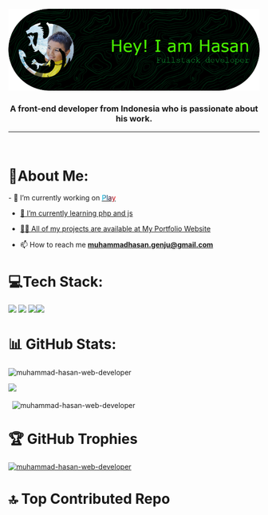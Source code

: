 <p align="center">
<img src="github-header-image.png">
</p>
<h3 align="center">A front-end developer from Indonesia who is passionate about his work.</h3>
<hr>
<br>
<h1><b>💫About Me:</b></h1>
- 🔭 I’m currently working on <a href="https://github.com/Muhammad-Hasan-Web-Developer/Play.play-any-games-for-free"><span
            style="background: linear-gradient(90deg, rgba(0,212,255,1) 0%, rgba(2,0,36,1) 51%, rgba(246,0,0,1) 100%); -webkit-text-fill-color: transparent; background-clip: text;">Play</span>

- 🌱 I’m currently learning php and js

- 👨‍💻 All of my projects are available at [My Portfolio Website](muhammmadhasan.wuaze.com)

- 📫 How to reach me **muhammadhasan.genju@gmail.com**

<h1 align="left"><b>💻Tech Stack:</h3></b></h1>
<p align="left"> <img src="https://skillicons.dev/icons?i=vscode,blender,git,github&theme=light"> <img src="https://skillicons.dev/icons?i=html,css,bootstrap,js,php&theme=light"> <img src="https://spline.design/_next/image?url=%2F_next%2Fstatic%2Fmedia%2Fspline_logo.647803e0.png&w=128&q=75" height="50"><img src="https://cdn4.iconfinder.com/data/icons/logos-and-brands/512/273_Readme_logo-512.png" height="50">
 </p>
 <h1><b>📊 GitHub Stats:</b></h1>
<p><img align="center" src="https://github-readme-streak-stats.herokuapp.com/?user=muhammad-hasan-web-developer&theme=dark" alt="muhammad-hasan-web-developer" /></p>
 <img src="https://api.githubtrends.io/user/svg/Muhammad-Hasan-Web-Developer/langs?time_range=one_year&use_percent=True&theme=dark">
<p>&nbsp; <img align="center" src="https://github-readme-stats.vercel.app/api?username=muhammad-hasan-web-developer&show_icons=true&locale=en&theme=dark" alt="muhammad-hasan-web-developer" /></p>
<h1><b>🏆 GitHub Trophies</b></h1>
<p align="left"> <a href="https://github.com/ryo-ma/github-profile-trophy"><img src="https://github-profile-trophy.vercel.app/?username=muhammad-hasan-web-developer&theme=dark_dimmed&no-frame=true" alt="muhammad-hasan-web-developer" /></a> </p>

<h1><b>🔝 Top Contributed Repo</b></h1>

<img src="https://github-contributor-stats.vercel.app/api?username=muhammad-hasan-web-developer&amp;limit=5&amp;theme=dark&amp;combine_all_yearly_contributions=true" alt="">
